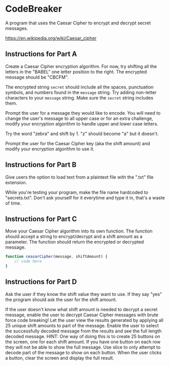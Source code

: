 # CodeBreaker

A program that uses the Caesar Cipher to encrypt and decrypt secret messages.

<https://en.wikipedia.org/wiki/Caesar_cipher>

## Instructions for Part A

Create a Caesar Cipher encryption algorithm. For now, try shifting all the letters in the "BABEL" one letter position to the right. The encrypted message should be "CBCFM".

The encrypted string `secret` should include all the spaces, punctuation symbols, and numbers found in the `message` string. Try adding non-letter characters to your `message` string. Make sure the `secret` string includes them.

Prompt the user for a message they would like to encode. You will need to change the user's message to all upper case or for an extra challenge, modify your encryption algorithm to handle upper and lower case letters.

Try the word "zebra" and shift by 1. "z" should become "a" but it doesn't.

Prompt the user for the Caesar Cipher key (aka the shift amount) and modify your encryption algorithm to use it.

## Instructions for Part B

Give users the option to load text from a plaintext file with the ".txt" file extension.

While you're testing your program, make the file name hardcoded to "secrets.txt". Don't ask yourself for it everytime and type it in, that's a waste of time.

## Instructions for Part C

Move your Caesar Cipher algorithm into its own function. The function should accept a string to encrypt/decrypt and a shift amount as a parameter. The function should return the encrypted or decrypted message.

```js
function ceasarCipher(message, shiftAmount) {
	// code here
}
```

## Instructions for Part D

Ask the user if they know the shift value they want to use. If they say "yes" the program should ask the user for the shift amount.

If the user doesn't know what shift amount is needed to decrypt a secret message, enable the user to decrypt Caesar Cipher messages with brute force code breaking! Let the user view the results generated by applying all 25 unique shift amounts to part of the message. Enable the user to select the successfully decoded message from the results and see the full length decoded message. HINT: One way of doing this is to create 25 buttons on the screen, one for each shift amount. If you have one button on each row they will not be able to show the full message. Use slice to only attempt to decode part of the message to show on each button. When the user clicks a button, clear the screen and display the full result.
